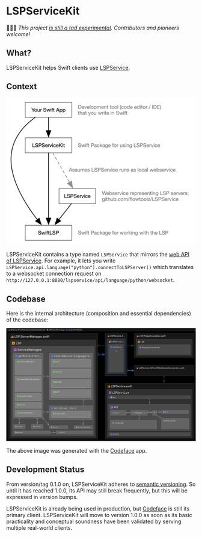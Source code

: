 # LSPServiceKit

👩🏻‍🚀 *This project [is still a tad experimental](#development-status). Contributors and pioneers welcome!*

## What?

LSPServiceKit helps Swift clients use [LSPService](https://github.com/codeface-io/LSPService).

## Context

![Context](Documentation/Context_Diagram.jpg)

LSPServiceKit contains a type named `LSPService` that mirrors the [web API of LSPService](https://github.com/codeface-io/LSPService#api). For example, it lets you write `LSPService.api.language("python").connectToLSPServer()` which translates to a websocket connection request on `http://127.0.0.1:8080/lspservice/api/language/python/websocket`.

## Codebase

Here is the internal architecture (composition and essential dependencies) of the codebase:

![](Documentation/architecture.png)

The above image was generated with the [Codeface](https://www.codeface.io) app.

## Development Status

From version/tag 0.1.0 on, LSPServiceKit adheres to [semantic versioning](https://semver.org). So until it has reached 1.0.0, its API may still break frequently, but this will be expressed in version bumps.

LSPServiceKit is already being used in production, but [Codeface](https://codeface.io) is still its primary client. LSPServiceKit will move to version 1.0.0 as soon as its basic practicality and conceptual soundness have been validated by serving multiple real-world clients.